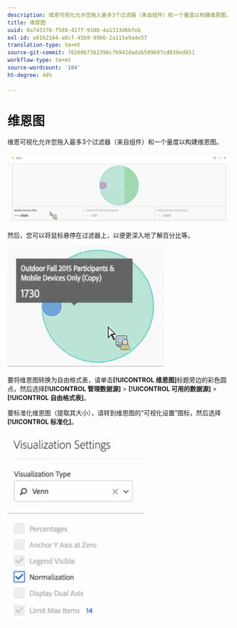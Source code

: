 ```yaml
---
description: 维恩可视化允许您拖入最多3个过滤器（来自组件）和一个量度以构建维恩图。
title: 维恩图
uuid: 0a743378-f588-417f-9108-4a1313d6bfeb
exl-id: a0162164-a0cf-45b9-99b6-2a115e9a4e57
translation-type: tm+mt
source-git-commit: 76260b7362396c76942dadab599607cd038ed651
workflow-type: tm+mt
source-wordcount: '104'
ht-degree: 48%

---
```


# 维恩图

维恩可视化允许您拖入最多3个过滤器（来自组件）和一个量度以构建维恩图。

![](assets/venn.png)

然后，您可以将鼠标悬停在过滤器上，以便更深入地了解百分比等。

![](assets/venn_hover.png)

要将维恩图转换为自由格式表，请单击&#x200B;**[!UICONTROL 维恩图]**&#x200B;标题旁边的彩色圆点，然后选择&#x200B;**[!UICONTROL 管理数据源]** > **[!UICONTROL 可用的数据源]** > **[!UICONTROL 自由格式表]**。

要标准化维恩图（提取其大小），请转到维恩图的“可视化设置”图标，然后选择&#x200B;**[!UICONTROL 标准化]**。

![](assets/normalization.png)
